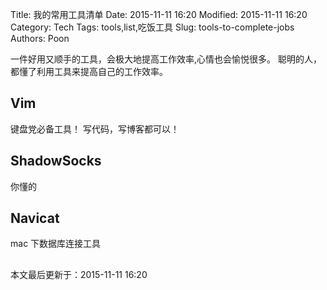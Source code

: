 Title: 我的常用工具清单
Date: 2015-11-11 16:20
Modified: 2015-11-11 16:20
Category: Tech
Tags: tools,list,吃饭工具
Slug: tools-to-complete-jobs
Authors: Poon

<!-- ^ -->

一件好用又顺手的工具，会极大地提高工作效率,心情也会愉悦很多。
聪明的人，都懂了利用工具来提高自己的工作效率。

<!-- $ -->

## Vim 

键盘党必备工具！ 写代码，写博客都可以！

## ShadowSocks 

你懂的

## Navicat 

mac 下数据库连接工具

## 


本文最后更新于：2015-11-11 16:20 
